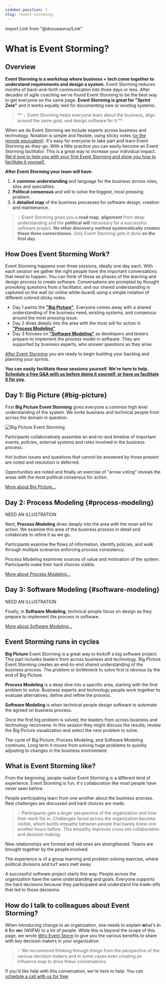 ```yaml
---
sidebar_position: 1
slug: /event-storming/
---
```


import Link from "@docusaurus/Link"

# What is Event Storming?

## Overview

<!-- ![Event%20Storming%20Section%20Welcome%20Start%20Page%203216ca7d21744b3687d644df0820e3ba/IMG_1445_2.jpeg](Event%20Storming%20Section%20Welcome%20Start%20Page%203216ca7d21744b3687d644df0820e3ba/IMG_1445_2.jpeg) -->

**Event Storming is a workshop where business + tech come together to understand requirements and design a system.** Event Storming reduces months of back-and-forth communication into three days or less. After decades of agile coaching we've found Event Storming to be the best way to get everyone on the same page. **Event Storming is great for "Sprint Zero"** and it works equally well for documenting new or existing systems.

> ** 💡 Event Storming helps everyone learn about the business, align around the same goal, and design software for it.**

When we do Event Storming we include experts across business and technology. Notation is simple and flexible, using sticky notes ([or the remote equivalent](how/remote)). It's easy for everyone to take part and learn Event Storming as-they-go. With a little practice you can easily become an Event Storming facilitator. This is a great way to increase your individual impact. [We'd love to help you with your first Event Storming and show you how to facilitate it yourself.](/get-help)

<!-- <Link className="button button--primary button--lg" to="https://meetings.hubspot.com/ryan1694">Free 30min Q&A with Event Storming Experts</Link>
<p></p> -->

**After Event Storming your team will have:**

1. A **common understanding** and language for the business across roles, silos and specialties.
2. **Political consensus** and will to solve the biggest, most pressing problem.
3. A **detailed map** of the business processes for software design, creation and maintenance.

> 💡 Event Storming gives you a **road map**, **alignment** from deep understanding and the **political will** necessary for a successful software project. **No other discovery method systematically creates these three cornerstones.** Only Event Storming gets it done **on the first day**.

## How Does Event Storming Work?

Event Storming happens over three sessions, ideally one day each. With each session we gather the right people have the important conversations that need to happen. You can think of these as phases of the learning and design process to create software. Conversations are prompted by thought provoking questions from a facilitator, and our shared understanding is captured on the wall (or online white-board) using a simple notation of different colored sticky notes.

- Day 1 paints the [**"Big Picture"**](#big-picture). Everyone comes away with a shared understanding of the business need, existing systems, and consensus around the most pressing issue.
- Day 2 dives deeply into the area with the most will for action in [**"Process Modeling"**](#process-modeling)
- Day 3 focuses on [**"Software Modeling"**](#software-modeling) as developers and testers prepare to implement the process model in software. They are supported by business experts, who answer questions as they arise.

[After Event Storming](after) you are ready to begin building your backlog and planning your sprints.

**You can easily facilitate these sessions yourself. We're here to help. [Schedule a free Q&A with us before doing it yourself, or have us facilitate it for you](/get-help).**

## Day 1: Big Picture {#big-picture}

First **Big Picture Event Storming** gives everyone a common high level understanding of the system. We invite business and technical people from across the domain in question.

![Big Picture Event Storming](/img/event-storming-big-picture-1.png)

Participants collaboratively assemble an end-to-end timeline of important events, policies, external systems and roles involved in the business process.

Hot button issues and questions that cannot be answered by those present are noted and resolution is deferred.

Opportunities are noted and finally an exercise of "arrow voting" reveals the areas with the most political consensus for action.

[More about Big Picture...](how/big-picture)

<!-- ![Event%20Storming%20Section%20Welcome%20Start%20Page%203216ca7d21744b3687d644df0820e3ba/Artboard.png](Event%20Storming%20Section%20Welcome%20Start%20Page%203216ca7d21744b3687d644df0820e3ba/Artboard.png) -->

## Day 2: Process Modeling {#process-modeling}

NEED AN ILLUSTRATION

Next, **Process Modeling** dives deeply into the area with the most will for action. We examine this area of the business process in detail and collaborate to refine it as we go.

Participants examine the flows of information, identify policies, and walk through multiple scenarios enforcing process consistency.

Process Modeling examines sources of value and motivation of the system. Participants make their hard choices visible.

[More about Process Modeling...](how/process-modeling)

<!--
![Event%20Storming%20Section%20Welcome%20Start%20Page%203216ca7d21744b3687d644df0820e3ba/Screen_Shot_2021-07-26_at_2.26.21_PM.png](Event%20Storming%20Section%20Welcome%20Start%20Page%203216ca7d21744b3687d644df0820e3ba/Screen_Shot_2021-07-26_at_2.26.21_PM.png) -->

## Day 3: Software Modeling {#software-modeling}

NEED AN ILLUSTRATION

Finally, in **Software Modeling**, technical people focus on design as they prepare to implement the process in software.

<!-- ![Event%20Storming%20Section%20Welcome%20Start%20Page%203216ca7d21744b3687d644df0820e3ba/Screen_Shot_2021-07-26_at_2.50.50_PM.png](Event%20Storming%20Section%20Welcome%20Start%20Page%203216ca7d21744b3687d644df0820e3ba/Screen_Shot_2021-07-26_at_2.50.50_PM.png) -->

[More about Software Modeling...](how/software-modeling)

## Event Storming runs in cycles

**Big Picture** Event Storming is a great way to kickoff a big software project. This part includes leaders from across business and technology. Big Picture Event Storming creates an end-to-end shared understanding of the business process. The problem or bottleneck to solve first is obvious by the end of Big Picture.

**Process Modeling** is a deep dive into a specific area, starting with the first problem to solve. Business experts and technology people work together to evaluate alternatives, define and refine the process.

**Software Modeling** is when technical people design software to automate the agreed on business process.

Once the first big problem is solved, the leaders from across business and technology reconvene. In this session they might discuss the results, review the Big Picture visualization and select the next problem to solve.

The cycle of Big Picture, Process Modeling, and Software Modeling continues. Long term it moves from solving huge problems to quickly adjusting to changes in the business environment.

## What is Event Storming like?

From the beginning, people realize Event Storming is a different kind of experience. Event Storming is fun, it's collaboration like most people have never seen before.

People participating learn from one another about the business process. Real challenges are discussed and hard choices are made.

> 💡 Participants gain a larger perspective of the organization and how their work fits in. Challenges faced across the organization become visible, which builds empathy between people that barely knew one another hours before. This empathy improves cross silo collaboration and decision making.

New relationships are formed and old ones are strengthened. Teams are brought together by the people involved.

The experience is of a group learning and problem solving exercise, where political divisions and turf wars melt away.

A successful software project starts this way. People across the organization have the same understanding and goals. Everyone supports the hard decisions because they participated and understand the trade-offs that led to those decisions.

## How do I talk to colleagues about Event Storming?

When introducing change to an organization, one needs to explain **w**hat's **i**n **i**t **f**or **m**e (WIIFM) to a lot of people. While this is beyond the scope of this page, we wrote [Why Event Storm](why) to give you the various benefits to share with key decision makers in your organization.

> 💡 We recommend thinking through things from the perspective of the various decision makers and in some cases even creating an influence map to drive these conversations.

If you'd like help with this conversation, we're here to help. You can [schedule a call with us for free](/get-help).
